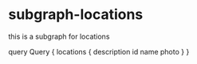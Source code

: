# subgraph-locations
this is a subgraph for locations

query Query {
  locations {
    description
    id
    name
    photo
  }
}

